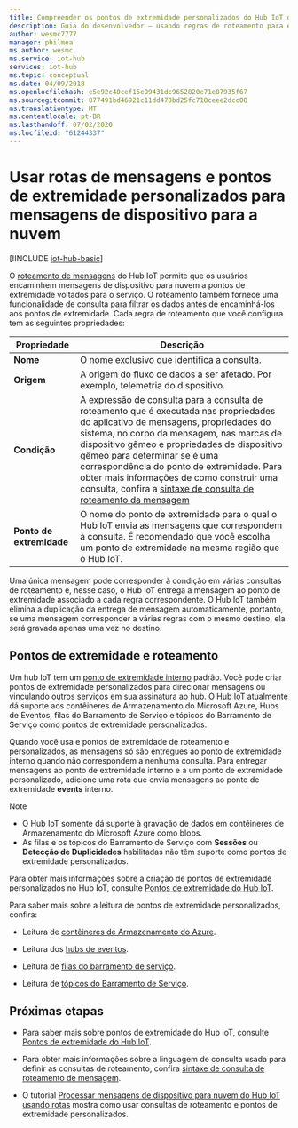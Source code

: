 ```yaml
---
title: Compreender os pontos de extremidade personalizados do Hub IoT do Azure | Microsoft Docs
description: Guia do desenvolvedor – usando regras de roteamento para encaminhar mensagens de dispositivo para nuvem a pontos de extremidade personalizados.
author: wesmc7777
manager: philmea
ms.author: wesmc
ms.service: iot-hub
services: iot-hub
ms.topic: conceptual
ms.date: 04/09/2018
ms.openlocfilehash: e5e92c40cef15e99431dc9652820c71e87935f67
ms.sourcegitcommit: 877491bd46921c11dd478bd25fc718ceee2dcc08
ms.translationtype: MT
ms.contentlocale: pt-BR
ms.lasthandoff: 07/02/2020
ms.locfileid: "61244337"
---
```

# <a name="use-message-routes-and-custom-endpoints-for-device-to-cloud-messages"></a>Usar rotas de mensagens e pontos de extremidade personalizados para mensagens de dispositivo para a nuvem

[!INCLUDE [iot-hub-basic](../../includes/iot-hub-basic-partial.md)]

O [roteamento de mensagens](iot-hub-devguide-routing-query-syntax.md) do Hub IoT permite que os usuários encaminhem mensagens de dispositivo para nuvem a pontos de extremidade voltados para o serviço. O roteamento também fornece uma funcionalidade de consulta para filtrar os dados antes de encaminhá-los aos pontos de extremidade. Cada regra de roteamento que você configura tem as seguintes propriedades:

| Propriedade      | Descrição |
| ------------- | ----------- |
| **Nome**      | O nome exclusivo que identifica a consulta. |
| **Origem**    | A origem do fluxo de dados a ser afetado. Por exemplo, telemetria do dispositivo. |
| **Condição** | A expressão de consulta para a consulta de roteamento que é executada nas propriedades do aplicativo de mensagens, propriedades do sistema, no corpo da mensagem, nas marcas de dispositivo gêmeo e propriedades de dispositivo gêmeo para determinar se é uma correspondência do ponto de extremidade. Para obter mais informações de como construir uma consulta, confira a [sintaxe de consulta de roteamento da mensagem](iot-hub-devguide-routing-query-syntax.md) |
| **Ponto de extremidade**  | O nome do ponto de extremidade para o qual o Hub IoT envia as mensagens que correspondem à consulta. É recomendado que você escolha um ponto de extremidade na mesma região que o Hub IoT. |

Uma única mensagem pode corresponder à condição em várias consultas de roteamento e, nesse caso, o Hub IoT entrega a mensagem ao ponto de extremidade associado a cada regra correspondente. O Hub IoT também elimina a duplicação da entrega de mensagem automaticamente, portanto, se uma mensagem corresponder a várias regras com o mesmo destino, ela será gravada apenas uma vez no destino.

## <a name="endpoints-and-routing"></a>Pontos de extremidade e roteamento

Um hub IoT tem um [ponto de extremidade interno](iot-hub-devguide-messages-read-builtin.md) padrão. Você pode criar pontos de extremidade personalizados para direcionar mensagens ou vinculando outros serviços em sua assinatura ao hub. O Hub IoT atualmente dá suporte aos contêineres de Armazenamento do Microsoft Azure, Hubs de Eventos, filas do Barramento de Serviço e tópicos do Barramento de Serviço como pontos de extremidade personalizados.

Quando você usa e pontos de extremidade de roteamento e personalizados, as mensagens só são entregues ao ponto de extremidade interno quando não correspondem a nenhuma consulta. Para entregar mensagens ao ponto de extremidade interno e a um ponto de extremidade personalizado, adicione uma rota que envia mensagens ao ponto de extremidade **events** interno.

> [!NOTE]
> * O Hub IoT somente dá suporte à gravação de dados em contêineres de Armazenamento do Microsoft Azure como blobs.
> * As filas e os tópicos do Barramento de Serviço com **Sessões** ou **Detecção de Duplicidades** habilitadas não têm suporte como pontos de extremidade personalizados.

Para obter mais informações sobre a criação de pontos de extremidade personalizados no Hub IoT, consulte [Pontos de extremidade do Hub IoT](iot-hub-devguide-endpoints.md).

Para saber mais sobre a leitura de pontos de extremidade personalizados, confira:

* Leitura de [contêineres de Armazenamento do Azure](../storage/blobs/storage-blobs-introduction.md).

* Leitura dos [hubs de eventos](../event-hubs/event-hubs-csharp-ephcs-getstarted.md).

* Leitura de [filas do barramento de serviço](../service-bus-messaging/service-bus-dotnet-get-started-with-queues.md).

* Leitura de [tópicos do Barramento de Serviço](../service-bus-messaging/service-bus-dotnet-how-to-use-topics-subscriptions.md).

## <a name="next-steps"></a>Próximas etapas

* Para saber mais sobre pontos de extremidade do Hub IoT, consulte [Pontos de extremidade do Hub IoT](iot-hub-devguide-endpoints.md).

* Para obter mais informações sobre a linguagem de consulta usada para definir as consultas de roteamento, confira [sintaxe de consulta de roteamento de mensagem](iot-hub-devguide-routing-query-syntax.md).

* O tutorial [Processar mensagens de dispositivo para nuvem do Hub IoT usando rotas](tutorial-routing.md) mostra como usar consultas de roteamento e pontos de extremidade personalizados.